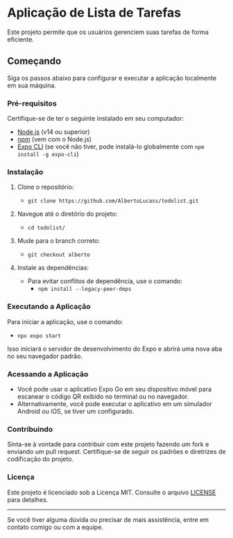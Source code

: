 # Aplicação de Lista de Tarefas

Este projeto permite que os usuários gerenciem suas tarefas de forma eficiente.

## Começando

Siga os passos abaixo para configurar e executar a aplicação localmente em sua máquina.

### Pré-requisitos

Certifique-se de ter o seguinte instalado em seu computador:

- [Node.js](https://nodejs.org/) (v14 ou superior)
- [npm](https://www.npmjs.com/) (vem com o Node.js)
- [Expo CLI](https://docs.expo.dev/get-started/installation/) (se você não tiver, pode instalá-lo globalmente com `npm install -g expo-cli`)

### Instalação

1. Clone o repositório:
   - `git clone https://github.com/AlbertoLucass/todolist.git`
   
2. Navegue até o diretório do projeto:
   - `cd todolist/`

3. Mude para o branch correto:
   - `git checkout alberto`

4. Instale as dependências:
   - Para evitar conflitos de dependência, use o comando:
     - `npm install --legacy-peer-deps`

### Executando a Aplicação

Para iniciar a aplicação, use o comando:
- `npx expo start`

Isso iniciará o servidor de desenvolvimento do Expo e abrirá uma nova aba no seu navegador padrão.

### Acessando a Aplicação

- Você pode usar o aplicativo Expo Go em seu dispositivo móvel para escanear o código QR exibido no terminal ou no navegador.
- Alternativamente, você pode executar o aplicativo em um simulador Android ou iOS, se tiver um configurado.

### Contribuindo

Sinta-se à vontade para contribuir com este projeto fazendo um fork e enviando um pull request. Certifique-se de seguir os padrões e diretrizes de codificação do projeto.

### Licença

Este projeto é licenciado sob a Licença MIT. Consulte o arquivo [LICENSE](LICENSE) para detalhes.

---

Se você tiver alguma dúvida ou precisar de mais assistência, entre em contato comigo ou com a equipe.
